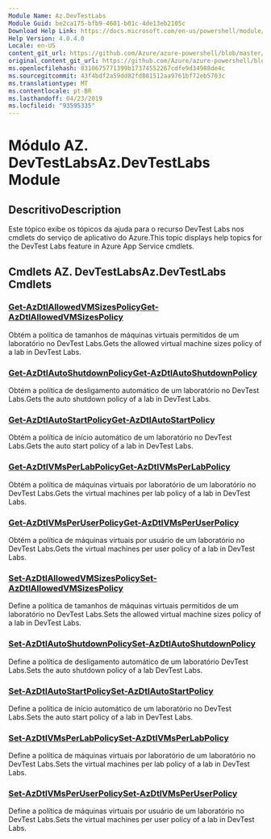 ```yaml
---
Module Name: Az.DevTestLabs
Module Guid: be2ca175-bfb9-4601-b01c-4de13eb2105c
Download Help Link: https://docs.microsoft.com/en-us/powershell/module/az.devtestlabs
Help Version: 4.0.4.0
Locale: en-US
content_git_url: https://github.com/Azure/azure-powershell/blob/master/src/DevTestLabs/DevTestLabs/help/Az.DevTestLabs.md
original_content_git_url: https://github.com/Azure/azure-powershell/blob/master/src/DevTestLabs/DevTestLabs/help/Az.DevTestLabs.md
ms.openlocfilehash: 8310675771399b17374552267cdfe9d34988de4c
ms.sourcegitcommit: 43f4bdf2a59dd82fd881512aa9761bf72eb5703c
ms.translationtype: MT
ms.contentlocale: pt-BR
ms.lasthandoff: 04/23/2019
ms.locfileid: "93595335"
---
```

# <span data-ttu-id="034c1-101">Módulo AZ. DevTestLabs</span><span class="sxs-lookup"><span data-stu-id="034c1-101">Az.DevTestLabs Module</span></span>
## <span data-ttu-id="034c1-102">Descritivo</span><span class="sxs-lookup"><span data-stu-id="034c1-102">Description</span></span>
<span data-ttu-id="034c1-103">Este tópico exibe os tópicos da ajuda para o recurso DevTest Labs nos cmdlets do serviço de aplicativo do Azure.</span><span class="sxs-lookup"><span data-stu-id="034c1-103">This topic displays help topics for the DevTest Labs feature in Azure App Service cmdlets.</span></span>

## <span data-ttu-id="034c1-104">Cmdlets AZ. DevTestLabs</span><span class="sxs-lookup"><span data-stu-id="034c1-104">Az.DevTestLabs Cmdlets</span></span>
### [<span data-ttu-id="034c1-105">Get-AzDtlAllowedVMSizesPolicy</span><span class="sxs-lookup"><span data-stu-id="034c1-105">Get-AzDtlAllowedVMSizesPolicy</span></span>](Get-AzDtlAllowedVMSizesPolicy.md)
<span data-ttu-id="034c1-106">Obtém a política de tamanhos de máquinas virtuais permitidos de um laboratório no DevTest Labs.</span><span class="sxs-lookup"><span data-stu-id="034c1-106">Gets the allowed virtual machine sizes policy of a lab in DevTest Labs.</span></span>

### [<span data-ttu-id="034c1-107">Get-AzDtlAutoShutdownPolicy</span><span class="sxs-lookup"><span data-stu-id="034c1-107">Get-AzDtlAutoShutdownPolicy</span></span>](Get-AzDtlAutoShutdownPolicy.md)
<span data-ttu-id="034c1-108">Obtém a política de desligamento automático de um laboratório no DevTest Labs.</span><span class="sxs-lookup"><span data-stu-id="034c1-108">Gets the auto shutdown policy of a lab in DevTest Labs.</span></span>

### [<span data-ttu-id="034c1-109">Get-AzDtlAutoStartPolicy</span><span class="sxs-lookup"><span data-stu-id="034c1-109">Get-AzDtlAutoStartPolicy</span></span>](Get-AzDtlAutoStartPolicy.md)
<span data-ttu-id="034c1-110">Obtém a política de início automático de um laboratório no DevTest Labs.</span><span class="sxs-lookup"><span data-stu-id="034c1-110">Gets the auto start policy of a lab in DevTest Labs.</span></span>

### [<span data-ttu-id="034c1-111">Get-AzDtlVMsPerLabPolicy</span><span class="sxs-lookup"><span data-stu-id="034c1-111">Get-AzDtlVMsPerLabPolicy</span></span>](Get-AzDtlVMsPerLabPolicy.md)
<span data-ttu-id="034c1-112">Obtém a política de máquinas virtuais por laboratório de um laboratório no DevTest Labs.</span><span class="sxs-lookup"><span data-stu-id="034c1-112">Gets the virtual machines per lab policy of a lab in DevTest Labs.</span></span>

### [<span data-ttu-id="034c1-113">Get-AzDtlVMsPerUserPolicy</span><span class="sxs-lookup"><span data-stu-id="034c1-113">Get-AzDtlVMsPerUserPolicy</span></span>](Get-AzDtlVMsPerUserPolicy.md)
<span data-ttu-id="034c1-114">Obtém a política de máquinas virtuais por usuário de um laboratório no DevTest Labs.</span><span class="sxs-lookup"><span data-stu-id="034c1-114">Gets the virtual machines per user policy of a lab in DevTest Labs.</span></span>

### [<span data-ttu-id="034c1-115">Set-AzDtlAllowedVMSizesPolicy</span><span class="sxs-lookup"><span data-stu-id="034c1-115">Set-AzDtlAllowedVMSizesPolicy</span></span>](Set-AzDtlAllowedVMSizesPolicy.md)
<span data-ttu-id="034c1-116">Define a política de tamanhos de máquinas virtuais permitidos de um laboratório no DevTest Labs.</span><span class="sxs-lookup"><span data-stu-id="034c1-116">Sets the allowed virtual machine sizes policy of a lab in DevTest Labs.</span></span>

### [<span data-ttu-id="034c1-117">Set-AzDtlAutoShutdownPolicy</span><span class="sxs-lookup"><span data-stu-id="034c1-117">Set-AzDtlAutoShutdownPolicy</span></span>](Set-AzDtlAutoShutdownPolicy.md)
<span data-ttu-id="034c1-118">Define a política de desligamento automático de um laboratório DevTest Labs.</span><span class="sxs-lookup"><span data-stu-id="034c1-118">Sets the auto shutdown policy of a lab DevTest Labs.</span></span>

### [<span data-ttu-id="034c1-119">Set-AzDtlAutoStartPolicy</span><span class="sxs-lookup"><span data-stu-id="034c1-119">Set-AzDtlAutoStartPolicy</span></span>](Set-AzDtlAutoStartPolicy.md)
<span data-ttu-id="034c1-120">Define a política de início automático de um laboratório no DevTest Labs.</span><span class="sxs-lookup"><span data-stu-id="034c1-120">Sets the auto start policy of a lab in DevTest Labs.</span></span>

### [<span data-ttu-id="034c1-121">Set-AzDtlVMsPerLabPolicy</span><span class="sxs-lookup"><span data-stu-id="034c1-121">Set-AzDtlVMsPerLabPolicy</span></span>](Set-AzDtlVMsPerLabPolicy.md)
<span data-ttu-id="034c1-122">Define a política de máquinas virtuais por laboratório de um laboratório no DevTest Labs.</span><span class="sxs-lookup"><span data-stu-id="034c1-122">Sets the virtual machines per lab policy of a lab in DevTest Labs.</span></span>

### [<span data-ttu-id="034c1-123">Set-AzDtlVMsPerUserPolicy</span><span class="sxs-lookup"><span data-stu-id="034c1-123">Set-AzDtlVMsPerUserPolicy</span></span>](Set-AzDtlVMsPerUserPolicy.md)
<span data-ttu-id="034c1-124">Define a política de máquinas virtuais por usuário de um laboratório no DevTest Labs.</span><span class="sxs-lookup"><span data-stu-id="034c1-124">Sets the virtual machines per user policy of a lab in DevTest Labs.</span></span>

